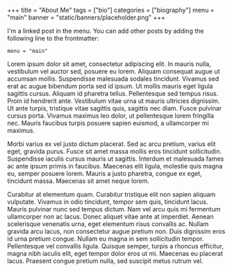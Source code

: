 +++
title = "About Me"
tags = ["bio"]
categories = ["biography"]
menu = "main"
banner = "static/banners/placeholder.png"
+++

I'm a linked post in the menu. You can add other posts by adding the following line to the frontmatter:

    menu = "main"


Lorem ipsum dolor sit amet, consectetur adipiscing elit. In mauris nulla, vestibulum vel auctor sed, posuere eu lorem. Aliquam consequat augue ut accumsan mollis. Suspendisse malesuada sodales tincidunt. Vivamus sed erat ac augue bibendum porta sed id ipsum. Ut mollis mauris eget ligula sagittis cursus. Aliquam id pharetra tellus. Pellentesque sed tempus risus. Proin id hendrerit ante. Vestibulum vitae urna ut mauris ultricies dignissim. Ut ante turpis, tristique vitae sagittis quis, sagittis nec diam. Fusce pulvinar cursus porta. Vivamus maximus leo dolor, ut pellentesque lorem fringilla nec. Mauris faucibus turpis posuere sapien euismod, a ullamcorper mi maximus.

Morbi varius ex vel justo dictum placerat. Sed ac arcu pretium, varius elit eget, gravida purus. Fusce sit amet massa mollis eros tincidunt sollicitudin. Suspendisse iaculis cursus mauris ut sagittis. Interdum et malesuada fames ac ante ipsum primis in faucibus. Maecenas elit ligula, molestie quis magna eu, semper posuere lorem. Mauris a justo pharetra, congue ex eget, tincidunt massa. Maecenas sit amet neque lorem.

Curabitur at elementum quam. Curabitur tristique elit non sapien aliquam vulputate. Vivamus in odio tincidunt, tempor sem quis, tincidunt lacus. Mauris pulvinar nunc sed tempus dictum. Nam vel arcu quis mi fermentum ullamcorper non ac lacus. Donec aliquet vitae ante at imperdiet. Aenean scelerisque venenatis urna, eget elementum risus convallis ac. Nullam gravida arcu lacus, non consectetur augue pretium non. Duis dignissim eros id urna pretium congue. Nullam eu magna in sem sollicitudin tempor. Pellentesque vel convallis ligula. Quisque semper, turpis a rhoncus efficitur, magna nibh iaculis elit, eget tempor dolor eros ut mi. Maecenas eu placerat lacus. Praesent congue pretium nulla, sed suscipit metus rutrum vel.
